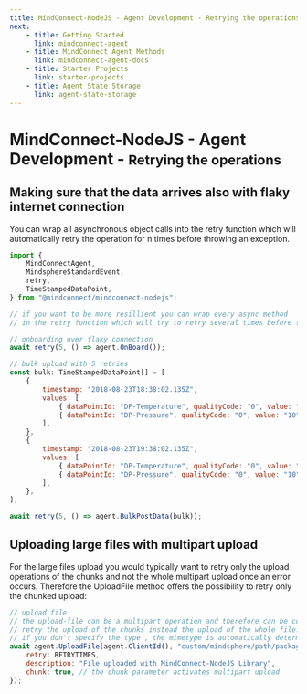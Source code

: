 ```yaml
---
title: MindConnect-NodeJS - Agent Development - Retrying the operations
next:
    - title: Getting Started
      link: mindconnect-agent
    - title: MindConnect Agent Methods
      link: mindconnect-agent-docs
    - title: Starter Projects
      link: starter-projects
    - title: Agent State Storage
      link: agent-state-storage
---
```


<!-- @format -->

# MindConnect-NodeJS - Agent Development - <small>Retrying the operations</small>

## Making sure that the data arrives also with flaky internet connection

You can wrap all asynchronous object calls into the retry function which will automatically retry the operation for n times before throwing an exception.

```javascript
import {
    MindConnectAgent,
    MindsphereStandardEvent,
    retry,
    TimeStampedDataPoint,
} from "@mindconnect/mindconnect-nodejs";

// if you want to be more resillient you can wrap every async method
// in the retry function which will try to retry several times before throwing an exception

// onboarding over flaky connection
await retry(5, () => agent.OnBoard());

// bulk upload with 5 retries
const bulk: TimeStampedDataPoint[] = [
    {
        timestamp: "2018-08-23T18:38:02.135Z",
        values: [
            { dataPointId: "DP-Temperature", qualityCode: "0", value: "10" },
            { dataPointId: "DP-Pressure", qualityCode: "0", value: "10" },
        ],
    },
    {
        timestamp: "2018-08-23T19:38:02.135Z",
        values: [
            { dataPointId: "DP-Temperature", qualityCode: "0", value: "10" },
            { dataPointId: "DP-Pressure", qualityCode: "0", value: "10" },
        ],
    },
];

await retry(5, () => agent.BulkPostData(bulk));
```

## Uploading large files with multipart upload

For the large files upload you would typically want to retry only the upload operations of the chunks and not the whole multipart upload once an error occurs. Therefore the UploadFile method offers the possibility to retry only the chunked upload:

```javascript
// upload file
// the upload-file can be a multipart operation and therefore can be configured to
// retry the upload of the chunks instead the upload of the whole file.
// if you don't specify the type , the mimetype is automatically determined by the library
await agent.UploadFile(agent.ClientId(), "custom/mindsphere/path/package.json", "package.json", {
    retry: RETRYTIMES,
    description: "File uploaded with MindConnect-NodeJS Library",
    chunk: true, // the chunk parameter activates multipart upload
});
```
